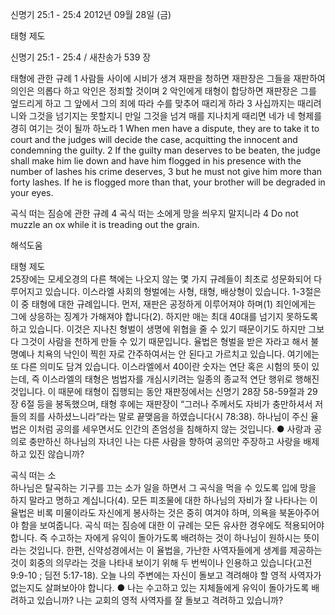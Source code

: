 신명기 25:1 - 25:4 
2012년 09월 28일 (금)

태형 제도



신명기 25:1 - 25:4 / 새찬송가 539 장


태형에 관한 규례
1 사람들 사이에 시비가 생겨 재판을 청하면 재판장은 그들을 재판하여 의인은 의롭다 하고 악인은 정죄할 것이며 2 악인에게 태형이 합당하면 재판장은 그를 엎드리게 하고 그 앞에서 그의 죄에 따라 수를 맞추어 때리게 하라 3 사십까지는 때리려니와 그것을 넘기지는 못할지니 만일 그것을 넘겨 매를 지나치게 때리면 네가 네 형제를 경히 여기는 것이 될까 하노라
1 When men have a dispute, they are to take it to court and the judges will decide the case, acquitting the innocent and condemning the guilty. 2 If the guilty man deserves to be beaten, the judge shall make him lie down and have him flogged in his presence with the number of lashes his crime deserves, 3 but he must not give him more than forty lashes. If he is flogged more than that, your brother will be degraded in your eyes.

곡식 떠는 짐승에 관한 규례
4 곡식 떠는 소에게 망을 씌우지 말지니라
4 Do not muzzle an ox while it is treading out the grain.

해석도움





태형 제도  
25장에는 모세오경의 다른 책에는 나오지 않는 몇 가지 규례들이 최초로 성문화되어 다루어지고 있습니다. 이스라엘 사회의 형벌에는 사형, 태형, 배상형이 있습니다. 1-3절은 이 중 태형에 대한 규례입니다. 먼저, 재판은 공정하게 이루어져야 하며(1) 죄인에게는 그에 상응하는 징계가 가해져야 합니다(2). 하지만 매는 최대 40대를 넘기지 못하도록 하고 있습니다. 이것은 지나친 형벌이 생명에 위협을 줄 수 있기 때문이기도 하지만 그보다 그것이 사람을 천하게 만들 수 있기 때문입니다. 율법은 형벌을 받은 자라고 해서 불명예나 치욕의 낙인이 찍힌 자로 간주하여서는 안 된다고 가르치고 있습니다. 여기에는 또 다른 의미도 담겨 있습니다. 이스라엘에서 40이란 숫자는 연단 혹은 시험의 뜻이 있는데, 즉 이스라엘의 태형은 범법자를 개심시키려는 일종의 종교적 연단 행위로 행해진 것입니다. 이 때문에 태형이 집행되는 동안 재판정에서는 신명기 28장 58-59절과 29장 6절 등을 봉독했으며, 태형 후에는 재판장이 “그러나 주께서도 자비가 충만하셔서 저들의 죄를 사하셨느니라”라는 말로 끝맺음을 하였습니다(시 78:38). 하나님이 주신 율법은 이처럼 공의를 세우면서도 인간의 존엄성을 침해하지 않는 것입니다.
● 사랑과 공의로 충만하신 하나님의 자녀인 나는 다른 사람을 향하여 공의만 주장하고 사랑을 배제하고 있진 않습니까? 

곡식 떠는 소  
하나님은 탈곡하는 기구를 끄는 소가 일을 하면서 그 곡식을 먹을 수 있도록 입에 망을 하지 말라고 명하고 계십니다(4). 모든 피조물에 대한 하나님의 자비가 잘 나타나는 이 율법은 비록 미물이라도 자신에게 봉사하는 것은 중히 여겨야 하며, 의욕을 북돋아주어야 함을 보여줍니다. 곡식 떠는 짐승에 대한 이 규례는 모든 유사한 경우에도 적용되어야 합니다. 즉 수고하는 자에게 유익이 돌아가도록 배려하는 것이 하나님이 원하시는 뜻이라는 것입니다. 한편, 신약성경에서는 이 율법을, 가난한 사역자들에게 생계를 제공하는 것이 회중의 의무라는 것을 나타내 보이기 위해 두 번씩이나 인용하고 있습니다(고전 9:9-10 ; 딤전 5:17-18). 오늘 나의 주변에는 자신이 돌보고 격려해야 할 영적 사역자가 없는지도 살펴보아야 합니다.
● 나는 수고하고 있는 지체들에게 유익이 돌아가도록 배려하고 있습니까? 나는 교회의 영적 사역자를 잘 돌보고 격려하고 있습니까?